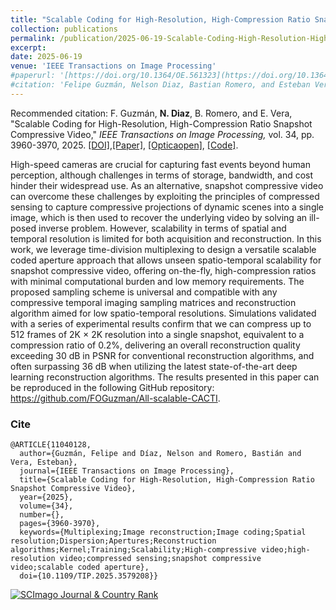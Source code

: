 ```yaml
---
title: "Scalable Coding for High-Resolution, High-Compression Ratio Snapshot Compressive Video"
collection: publications
permalink: /publication/2025-06-19-Scalable-Coding-High-Resolution-High-Compression-Ratio-Snapshot-Compressive-Video
excerpt: 
date: 2025-06-19
venue: 'IEEE Transactions on Image Processing'
#paperurl: '[https://doi.org/10.1364/OE.561323](https://doi.org/10.1364/OE.561323)'
#citation: 'Felipe Guzmán, Nelson Diaz, Bastian Romero, and Esteban Vera, &quot;Scalable Coding for High-Resolution, High-Compression Ratio Snapshot Compressive Video.&quot; <i>IEEE. ransactions on Image Processing,</i>. vol. 34, pp. 3960-3970, 2025.'
---
```



Recommended citation: F. Guzmán, **N. Diaz**, B. Romero, and E. Vera, "Scalable Coding for High-Resolution, High-Compression Ratio Snapshot Compressive Video," <i> IEEE Transactions on Image Processing,</i> vol. 34, pp. 3960-3970, 2025. [[DOI]](https://ieeexplore.ieee.org/document/11040128),[[Paper]](https://nelson10.github.io/files/2025_IEEE_TIP.pdf), [[Opticaopen]](https://doi.org/10.1364/opticaopen.24375427.v1), [[Code]](https://github.com/FOGuzman/All-scalable-CACTI.git).

High-speed cameras are crucial for capturing fast events beyond human perception, although challenges in terms of storage, bandwidth, and cost hinder their widespread use. As an alternative, snapshot compressive video can overcome these challenges by exploiting the principles of compressed sensing to capture compressive projections of dynamic scenes into a single image, which is then used to recover the underlying video by solving an ill-posed inverse problem. However, scalability in terms of spatial and temporal resolution is limited for both acquisition and reconstruction. In this work, we leverage time-division multiplexing to design a versatile scalable coded aperture approach that allows unseen spatio-temporal scalability for snapshot compressive video, offering on-the-fly, high-compression ratios with minimal computational burden and low memory requirements. The proposed sampling scheme is universal and compatible with any compressive temporal imaging sampling matrices and reconstruction algorithm aimed for low spatio-temporal resolutions. Simulations validated with a series of experimental results confirm that we can compress up to 512 frames of 2K × 2K resolution into a single snapshot, equivalent to a compression ratio of 0.2%, delivering an overall reconstruction quality exceeding 30 dB in PSNR for conventional reconstruction algorithms, and often surpassing 36 dB when utilizing the latest state-of-the-art deep learning reconstruction algorithms. The results presented in this paper can be reproduced in the following GitHub repository: https://github.com/FOGuzman/All-scalable-CACTI.

### Cite

```
@ARTICLE{11040128,
  author={Guzmán, Felipe and Díaz, Nelson and Romero, Bastián and Vera, Esteban},
  journal={IEEE Transactions on Image Processing}, 
  title={Scalable Coding for High-Resolution, High-Compression Ratio Snapshot Compressive Video}, 
  year={2025},
  volume={34},
  number={},
  pages={3960-3970},
  keywords={Multiplexing;Image reconstruction;Image coding;Spatial resolution;Dispersion;Apertures;Reconstruction algorithms;Kernel;Training;Scalability;High-compressive video;high-resolution video;compressed sensing;snapshot compressive video;scalable coded aperture},
  doi={10.1109/TIP.2025.3579208}}
```
<a href="https://www.scimagojr.com/journalsearch.php?q=25534&amp;tip=sid&amp;exact=no" title="SCImago Journal &amp; Country Rank"><img border="0" src="https://www.scimagojr.com/journal_img.php?id=25534" alt="SCImago Journal &amp; Country Rank"  /></a>
